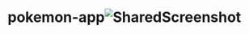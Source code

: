# pokemon-app![SharedScreenshot](https://user-images.githubusercontent.com/92676919/151861689-91e34622-0f8e-438c-8816-5972bd8ea70e.jpg)
